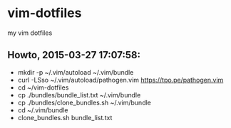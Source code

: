 vim-dotfiles
============

my vim dotfiles

Howto, 2015-03-27 17:07:58:
---------------------------

* mkdir -p ~/.vim/autoload ~/.vim/bundle
* curl -LSso ~/.vim/autoload/pathogen.vim https://tpo.pe/pathogen.vim
* cd ~/vim-dotfiles
* cp ./bundles/bundle_list.txt ~/.vim/bundle
* cp ./bundles/clone_bundles.sh ~/.vim/bundle
* cd ~/.vim/bundle
* clone_bundles.sh bundle_list.txt
